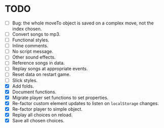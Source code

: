 # TODO

- [ ] Bug: the whole moveTo object is saved on a complex move, not the index chosen.
- [ ] Convert songs to mp3.
- [ ] Functional styles.
- [ ] Inline comments.
- [ ] No script message.
- [ ] Other sound effects.
- [ ] Reference songs in data.
- [ ] Replay songs at appropriate events.
- [ ] Reset data on restart game.
- [ ] Slick styles.
- [x] Add folds.
- [x] Document functions.
- [x] Migrate player set functions to set properties.
- [x] Re-factor custom element updates to listen on `localStorage` changes.
- [x] Re-factor player to simple object.
- [x] Replay all choices on reload.
- [x] Save all chosen choices.
